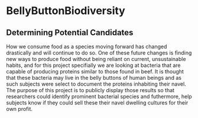 # BellyButtonBiodiversity

## Determining Potential Candidates
How we consume food as a species moving forward has changed drastically and will continue to do so.  One of these future changes is finding new ways to produce food without being reliant on current, unsustainable habits, and for this project specifially we are looking at bacteria that are capable of producing proteins similar to those found in beef.  It is thought that these bacteria may live in the belly buttons of human beings and as such subjects were select to document the proteins inhabiting their navel.  The purpose of this project is to publicly display those results so that researchers could identify prominent bacterial species and futhermore, help subjects know if they could sell these their navel dwelling cultures for their own profit.
